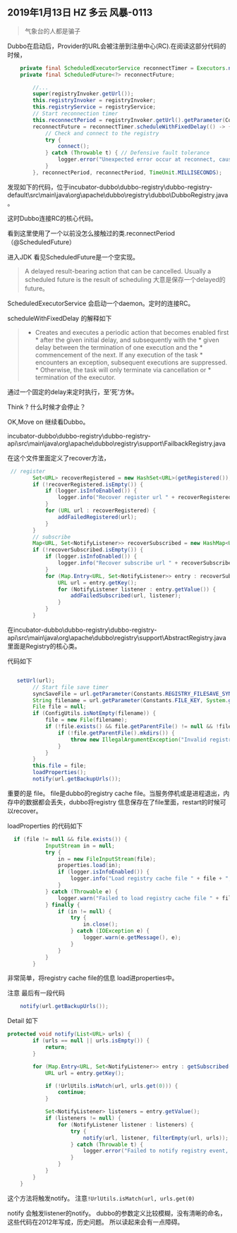 ## 2019年1月13日 HZ 多云  风暴-0113


>气象台的人都是骗子




Dubbo在启动后，Provider的URL会被注册到注册中心(RC).在阅读这部分代码的时候，



``` java
    private final ScheduledExecutorService reconnectTimer = Executors.newScheduledThreadPool(1, new NamedThreadFactory("DubboRegistryReconnectTimer", true));
    private final ScheduledFuture<?> reconnectFuture;

        //...
        super(registryInvoker.getUrl());
        this.registryInvoker = registryInvoker;
        this.registryService = registryService;
        // Start reconnection timer
        this.reconnectPeriod = registryInvoker.getUrl().getParameter(Constants.REGISTRY_RECONNECT_PERIOD_KEY, RECONNECT_PERIOD_DEFAULT);
        reconnectFuture = reconnectTimer.scheduleWithFixedDelay(() -> {
            // Check and connect to the registry
            try {
                connect();
            } catch (Throwable t) { // Defensive fault tolerance
                logger.error("Unexpected error occur at reconnect, cause: " + t.getMessage(), t);
            }
        }, reconnectPeriod, reconnectPeriod, TimeUnit.MILLISECONDS);
```

发现如下的代码，位于incubator-dubbo\dubbo-registry\dubbo-registry-default\src\main\java\org\apache\dubbo\registry\dubbo\DubboRegistry.java。

这时Dubbo连接RC的核心代码。


看到这里使用了一个以前没怎么接触过的类.reconnectPeriod（@ScheduledFuture）

进入JDK 看见ScheduledFuture是一个空实现。

> A delayed result-bearing action that can be cancelled.
  Usually a scheduled future is the result of scheduling 
大意是保存一个delayed的future。

ScheduledExecutorService 会启动一个daemon。定时的连接RC。  

scheduleWithFixedDelay 的解释如下

>    * Creates and executes a periodic action that becomes enabled first
     * after the given initial delay, and subsequently with the
     * given delay between the termination of one execution and the
     * commencement of the next.  If any execution of the task
     * encounters an exception, subsequent executions are suppressed.
     * Otherwise, the task will only terminate via cancellation or
     * termination of the executor.

 通过一个固定的delay来定时执行，至'死'方休。

 Think ?  什么时候才会停止？


OK,Move on 继续看Dubbo。 

incubator-dubbo\dubbo-registry\dubbo-registry-api\src\main\java\org\apache\dubbo\registry\support\FailbackRegistry.java

在这个文件里面定义了recover方法，


``` java
 // register
        Set<URL> recoverRegistered = new HashSet<URL>(getRegistered());
        if (!recoverRegistered.isEmpty()) {
            if (logger.isInfoEnabled()) {
                logger.info("Recover register url " + recoverRegistered);
            }
            for (URL url : recoverRegistered) {
                addFailedRegistered(url);
            }
        }
        // subscribe
        Map<URL, Set<NotifyListener>> recoverSubscribed = new HashMap<URL, Set<NotifyListener>>(getSubscribed());
        if (!recoverSubscribed.isEmpty()) {
            if (logger.isInfoEnabled()) {
                logger.info("Recover subscribe url " + recoverSubscribed.keySet());
            }
            for (Map.Entry<URL, Set<NotifyListener>> entry : recoverSubscribed.entrySet()) {
                URL url = entry.getKey();
                for (NotifyListener listener : entry.getValue()) {
                    addFailedSubscribed(url, listener);
                }
            }
        }
```

在incubator-dubbo\dubbo-registry\dubbo-registry-api\src\main\java\org\apache\dubbo\registry\support\AbstractRegistry.java
里面是Registry的核心类。

代码如下

``` java

   setUrl(url);
        // Start file save timer
        syncSaveFile = url.getParameter(Constants.REGISTRY_FILESAVE_SYNC_KEY, false);
        String filename = url.getParameter(Constants.FILE_KEY, System.getProperty("user.home") + "/.dubbo/dubbo-registry-" + url.getParameter(Constants.APPLICATION_KEY) + "-" + url.getAddress() + ".cache");
        File file = null;
        if (ConfigUtils.isNotEmpty(filename)) {
            file = new File(filename);
            if (!file.exists() && file.getParentFile() != null && !file.getParentFile().exists()) {
                if (!file.getParentFile().mkdirs()) {
                    throw new IllegalArgumentException("Invalid registry cache file " + file + ", cause: Failed to create directory " + file.getParentFile() + "!");
                }
            }
        }
        this.file = file;
        loadProperties();
        notify(url.getBackupUrls());
```
重要的是 file。 file是dubbo的registry cache file。当服务停机或是进程退出，内存中的数据都会丢失，dubbo将registry 信息保存在了file里面，restart的时候可以recover。

loadProperties 的代码如下


``` java 
  if (file != null && file.exists()) {
            InputStream in = null;
            try {
                in = new FileInputStream(file);
                properties.load(in);
                if (logger.isInfoEnabled()) {
                    logger.info("Load registry cache file " + file + ", data: " + properties);
                }
            } catch (Throwable e) {
                logger.warn("Failed to load registry cache file " + file, e);
            } finally {
                if (in != null) {
                    try {
                        in.close();
                    } catch (IOException e) {
                        logger.warn(e.getMessage(), e);
                    }
                }
            }
        }
```
非常简单，将registry cache file的信息 load进properties中。

注意 最后有一段代码

``` java
    notify(url.getBackupUrls());

```


Detail 如下
``` java
protected void notify(List<URL> urls) {
        if (urls == null || urls.isEmpty()) {
            return;
        }

        for (Map.Entry<URL, Set<NotifyListener>> entry : getSubscribed().entrySet()) {
            URL url = entry.getKey();

            if (!UrlUtils.isMatch(url, urls.get(0))) {
                continue;
            }

            Set<NotifyListener> listeners = entry.getValue();
            if (listeners != null) {
                for (NotifyListener listener : listeners) {
                    try {
                        notify(url, listener, filterEmpty(url, urls));
                    } catch (Throwable t) {
                        logger.error("Failed to notify registry event, urls: " + urls + ", cause: " + t.getMessage(), t);
                    }
                }
            }
        }
    }
```
这个方法将触发notify。 注意```!UrlUtils.isMatch(url, urls.get(0)```

notify 会触发listener的notify。 dubbo的参数定义比较模糊，没有清晰的命名，这些代码在2012年写成，历史问题。 所以读起来会有一点障碍。 







